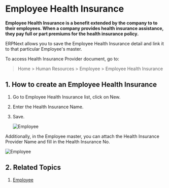 <!-- add-breadcrumbs -->
# Employee Health Insurance

**Employee Health Insurance is a benefit extended by the company to to their employees. When a company provides health insurance assistance, they pay full or part premiums for the health insurance policy.**

ERPNext allows you to save the Employee Health Insurance detail and link it to that particular Employee's master. 

To access Health Insurance Provider document, go to:


> Home > Human Resources > Employee > Employee Health Insurance

## 1. How to create an Employee Health Insurance

1. Go to Employee Health Insurance list, click on New.
1. Enter the Health Insurance Name.
1. Save.

    <img class="screenshot" alt="Employee" src="{{docs_base_url}}/assets/img/human-resources/health-insurance.png">

Additionally, in the Employee master, you can attach the Health Insurance Provider Name and fill in the Health Insurance No.

<img class="screenshot" alt="Employee" src="{{docs_base_url}}/assets/img/human-resources/employee-health-insurance.png">

## 2. Related Topics

1. [Employee](/docs/user/manual/en/human-resources/employee)
